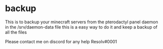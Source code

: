 # backup

This is to backup your minecraft servers from the pterodactyl panel daemon in the /srv/daemon-data file this is a easy way to do it and keep a backup of all the files

Please contact me on discord for any help Resolv#0001
